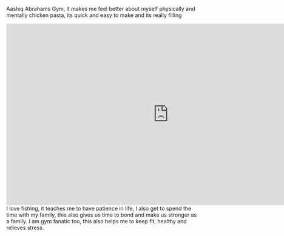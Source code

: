 Aashiq Abrahams
Gym, it makes me feel better about myself physically and mentally
chicken pasta, its quick and easy to make and its really filling
<iframe width="853" height="480" src="https://www.youtube.com/embed/VMgnOeJbQ0Q" frameborder="0" allow="accelerometer; autoplay; clipboard-write; encrypted-media; gyroscope; picture-in-picture" allowfullscreen></iframe>
I love fishing, it teaches me to have patience in life, I also get to spend the time with my family, this also gives us time to bond and make us stronger as a family. I am gym fanatic too, this also helps me to keep fit, healthy and relieves stress.